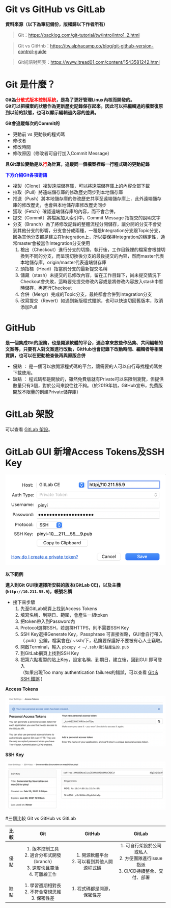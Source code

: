 # Git vs GitHub vs GitLab

**資料來源（以下為筆記備份，版權歸以下作者所有）**
>Git：https://backlog.com/git-tutorial/tw/intro/intro1_2.html

>Git vs GitHnb：https://tw.alphacamp.co/blog/git-github-version-control-guide

>Git術語對照表：https://www.itread01.com/content/1543581242.html 

# Git 是什麼？

**Git為<font color='red'>分散式版本控制系統</font>，是為了更好管理Linux內核而開發的。<br>
Git可以把檔案的狀態作為更新歷史記錄保存起來。因此可以把編輯過的檔案復原到以前的狀態，也可以顯示編輯過內容的差異。**

**Git會追蹤每次的Commit的**

* 更動前 vs 更動後的程式碼
*  修改者
*  修改時間
*  修改原因（修改者可自行加入Commit Message）

**且Git單位變動是以<font color='red'>行</font>為計算，追蹤同一個檔案裡每一行程式碼的更動紀錄**

**<font color='blue'>下方介紹Git各項術語</font>**

* 複製（Clone）複製遠端儲存庫，可以將遠端儲存庫上的內容全部下載
* 拉取（Pull）將遠端儲存庫的修改歷史同步到本地儲存庫
* 推送（Push）將本地儲存庫的修改歷史共享至遠端儲存庫上．此外遠端儲存庫的修改歷史，也會與本地儲存庫修改歷史同步
* 獲取（Fetch）確認遠端儲存庫的內容，而不會合併。
* 提交（Commit）將檔案加入索引中，Commit Message 指提交的說明文字
* 分支（Branch）為了將修改記錄的整體流程分開儲存，讓分開的分支不會受到其他分支的影響，分支會分成兩種，一種是Integration分支跟Topic分支，因為其他分支都是建立在Integration上，所以要保持Integration的穩定性，通常master會被當作Integration分支使用
    1. 檢出（Checkout）進行分支的切換，執行後，工作目錄裡的檔案會根據切換到不同的分支，而呈現切換後分支的最後提交的內容，然而master代表本地儲存庫，origin/master代表遠端儲存庫
    2. 頭指標（Head）指當前分支的最新提交名稱
    3. 儲藏（stash）未提交的已修改內容，留在工作目錄下，尚未提交情況下Checkout會失敗，這時要先提交修改內容或是將修改內容放入stash中暫時儲存，再進行Checkout
    4.  合併（Mergr）完成的Topic分支，最終都會合併到Integration分支
    5.  改寫提交（Revert）如遇到新版程式錯誤，也可以快速切回舊版本，取消添加Pull


# GitHub

**是一個集成Git的服務，也是開源軟體的平台，適合拿來放些作品集、共同編輯的文案等，只要有人對文案進行改動，GitHub也會記錄下改動時間、編輯者等相關資訊，也可以在更動檢查後再與原版合併**

* 優點 ： 是一個可以放開源程式碼的平台，讓需要的人可以自行尋找程式碼並下載使用。
*  缺點 ： 程式碼都是開放的，雖然免費版就有Private可以來限制瀏覽，但提供數量只有3個，對於公司來說往往不夠。（於2019年初，GitHub宣布，免費版開放不限量的創建Private儲存庫）

# GitLab 架設

可以查看 [GitLab 架設](https://github.com/880831ian/GitLab)。

# GitLab GUI 新增Access Tokens及SSH Key

![image](https://raw.githubusercontent.com/880831ian/Git-vs-GitHub-vs-GitLab/main/images/1.png)

**以下範例**

**進入到Git GUI後選擇所安裝的版本(GitLab CE)，以及主機(```http://10.211.55.9```)，帳號名稱**

  * 接下來步驟
      1. 先至GitLab網頁上找到Access Tokens
      2. 填寫名稱、到期日、範圍，會產生一組token
      3. 把token帶入到Password內
      4. Protocol選擇SSH，若選擇HTTPS，則不需要SSH Key
      5. SSH Key選擇Generate Key，Passphrase 可直接省略，GUI會自行帶入（.pub）公鑰，檔案會在/.~ssh/下，私鑰要保護好不要被有心人士竊取。
      6. 開啟Terminal，輸入 ``` pbcopy < ~/.ssh/第5點產生的.pub ```
      7. 到GitLab網頁上找到SSH Key
      8. 把第六點複製的貼上Key，設定名稱、到期日，建立後，回到GUI 即可登入<br>
      （如果出現Too many authentication failures的錯誤，可以查看 [Git & SSH 錯誤](https://github.com/880831ian/GitLab) )
     
**Access Tokens**

![image](https://raw.githubusercontent.com/880831ian/Git-vs-GitHub-vs-GitLab/main/images/2.png)

**SSH Key**

![image](https://raw.githubusercontent.com/880831ian/Git-vs-GitHub-vs-GitLab/main/images/3.png)



#三個比較 Git vs GitHub vs GitLab

| 比較 |  Git  | GitHub | GitLab | 
| :-: |  :-:  | :-: | :-: |
| 優點 |  1. 版本控制工具<br>2. 適合分布式開發（branch）<br>3. 速度快且靈活<br>4. 可離線工作  | 1. 開源軟體平台<br>2. 可以看到其他人開源程式碼 | 1. 可自行架設於公司或私人<br>2. 方便團隊進行issue指派<br>3. CI/CD持續整合、交付、部署 | 
| 缺點 |  1. 學習週期相對長<br>2. 不符合常規思維<br>3. 保密性差 | 1. 程式碼都是開源，保密性差 |  |


